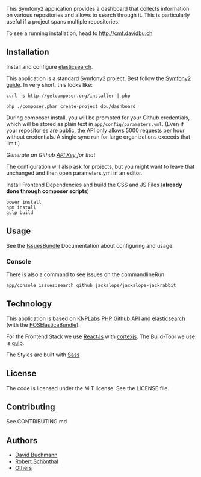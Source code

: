 This Symfony2 application provides a dashboard that collects information on
various repositories and allows to search through it. This is particularly
useful if a project spans multiple repositories.

To see a running installation, head to http://cmf.davidbu.ch

Installation
------------

Install and configure [elasticsearch](http://www.elasticsearch.org/).

This application is a standard Symfony2 project. Best follow the
[Symfony2 guide](http://symfony.com/doc/2.5/book/installation.html).
In very short, this looks like:

    curl -s http://getcomposer.org/installer | php
    
    php ./composer.phar create-project dbu/dashboard

During composer install, you will be prompted for your Github credentials,
which will be stored as plain text in `app/config/parameters.yml`. (Even if
your repositories are public, the API only allows 5000 requests per hour
without credentials. A single sync run for large organizations exceeds that
limit.)

*Generate an Github [API Key](https://help.github.com/articles/creating-an-access-token-for-command-line-use) for that*

The configuration will also ask for projects, but you might want to leave
that unchanged and then open parameters.yml in an editor.

Install Frontend Dependencies and build the CSS and JS Files (**already done through composer scripts**)

    bower install
    npm install
    gulp build

Usage
-----

See the [IssuesBundle](https://github.com/digitalkaoz/IssuesBundle/blob/master/README.md) Documentation about configuring and usage. 

### Console

There is also a command to see issues on the commandlineRun

    app/console issues:search github jackalope/jackalope-jackrabbit

Technology
----------

This application is based on [KNPLabs PHP Github API](https://github.com/KnpLabs/php-github-api)
and [elasticsearch](http://www.elasticsearch.org) (with the
[FOSElasticaBundle](https://github.com/FriendsOfSymfony/FOSElasticaBundle)).

For the Frontend Stack we use [ReactJs](http://facebook.github.io/react/) with [cortexjs](http://mquan.github.io/cortex/).
The Build-Tool we use is [gulp](http://gulpjs.com/).

The Styles are built with [Sass](http://sass-lang.com/)

License
-------

The code is licensed under the MIT license. See the LICENSE file.


Contributing
------------

See CONTRIBUTING.md


Authors
-------

* [David Buchmann](https://github.com/dbu) 
* [Robert Schönthal](https://github.com/digitalkaoz)
* [Others](https://github.com/dbu/dashboard/graphs/contributors)

